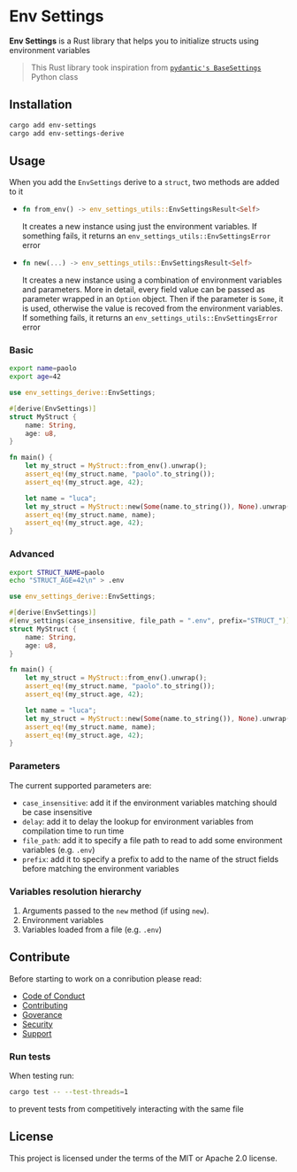 # Env Settings

**Env Settings** is a Rust library that helps you to initialize structs using environment variables

> This Rust library took inspiration from [`pydantic's BaseSettings`](https://docs.pydantic.dev/latest/usage/pydantic_settings/) Python class

## Installation

```sh
cargo add env-settings
cargo add env-settings-derive
```

## Usage

When you add the `EnvSettings` derive to a `struct`, two methods are added to it

-   ```rs
    fn from_env() -> env_settings_utils::EnvSettingsResult<Self>
    ```

    It creates a new instance using just the environment variables. If something fails, it returns an `env_settings_utils::EnvSettingsError` error

-   ```rs
    fn new(...) -> env_settings_utils::EnvSettingsResult<Self>
    ```

    It creates a new instance using a combination of environment variables and parameters. More in detail, every field value can be passed as parameter wrapped in an `Option` object. Then if the parameter is `Some`, it is used, otherwise the value is recoved from the environment variables. If something fails, it returns an `env_settings_utils::EnvSettingsError` error

### Basic

```sh
export name=paolo
export age=42
```

```rs
use env_settings_derive::EnvSettings;

#[derive(EnvSettings)]
struct MyStruct {
    name: String,
    age: u8,
}

fn main() {
    let my_struct = MyStruct::from_env().unwrap();
    assert_eq!(my_struct.name, "paolo".to_string());
    assert_eq!(my_struct.age, 42);

    let name = "luca";
    let my_struct = MyStruct::new(Some(name.to_string()), None).unwrap();
    assert_eq!(my_struct.name, name);
    assert_eq!(my_struct.age, 42);
}
```

### Advanced

```sh
export STRUCT_NAME=paolo
echo "STRUCT_AGE=42\n" > .env
```

```rs
use env_settings_derive::EnvSettings;

#[derive(EnvSettings)]
#[env_settings(case_insensitive, file_path = ".env", prefix="STRUCT_")]
struct MyStruct {
    name: String,
    age: u8,
}

fn main() {
    let my_struct = MyStruct::from_env().unwrap();
    assert_eq!(my_struct.name, "paolo".to_string());
    assert_eq!(my_struct.age, 42);

    let name = "luca";
    let my_struct = MyStruct::new(Some(name.to_string()), None).unwrap();
    assert_eq!(my_struct.name, name);
    assert_eq!(my_struct.age, 42);
}
```

### Parameters

The current supported parameters are:

-   `case_insensitive`: add it if the environment variables matching should be case insensitive
-   `delay`: add it to delay the lookup for environment variables from compilation time to run time
-   `file_path`: add it to specify a file path to read to add some environment variables (e.g. `.env`)
-   `prefix`: add it to specify a prefix to add to the name of the struct fields before matching the environment variables

### Variables resolution hierarchy

1. Arguments passed to the `new` method (if using `new`).
2. Environment variables
3. Variables loaded from a file (e.g. `.env`)

## Contribute

Before starting to work on a conribution please read:

-   [Code of Conduct](https://github.com/dariocurr/.github/blob/main/.github/CODE_OF_CONDUCT.md)
-   [Contributing](https://github.com/dariocurr/.github/blob/main/.github/CONTRIBUTING.md)
-   [Goverance](https://github.com/dariocurr/.github/blob/main/.github/GOVERNANCE.md)
-   [Security](https://github.com/dariocurr/.github/blob/main/.github/SECURITY.md)
-   [Support](https://github.com/dariocurr/.github/blob/main/.github/SUPPORT.md)

### Run tests

When testing run:

```sh
cargo test -- --test-threads=1
```

to prevent tests from competitively interacting with the same file

## License

This project is licensed under the terms of the MIT or Apache 2.0 license.
